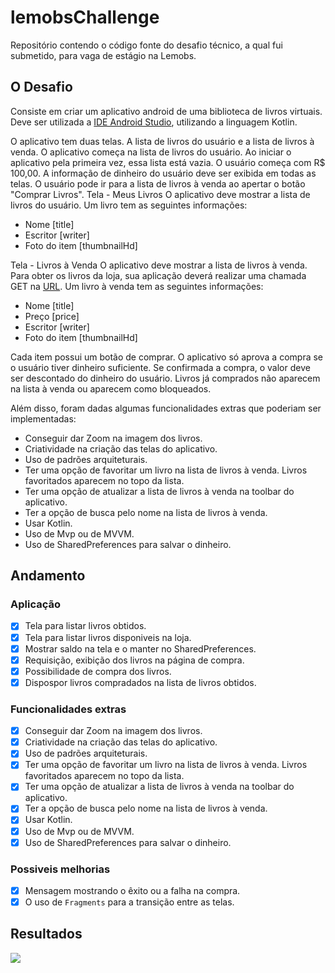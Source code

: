 # lemobsChallenge
Repositório contendo o código fonte do desafio técnico, a qual fui submetido, para vaga de estágio na Lemobs.

## O Desafio
Consiste em criar um aplicativo android de uma biblioteca de livros virtuais.
Deve ser utilizada a [IDE Android Studio](https://developer.android.com/studio), utilizando a
linguagem Kotlin.

O aplicativo tem duas telas. A lista de livros do usuário e a lista de livros à venda. O
aplicativo começa na lista de livros do usuário. Ao iniciar o aplicativo pela primeira vez, essa
lista está vazia.
O usuário começa com R$ 100,00. A informação de dinheiro do usuário deve ser
exibida em todas as telas. O usuário pode ir para a lista de livros à venda ao apertar o botão
"Comprar Livros".
Tela - Meus Livros
O aplicativo deve mostrar a lista de livros do usuário. Um livro tem as seguintes
informações:
* Nome [title]
* Escritor [writer]
* Foto do item [thumbnailHd]

Tela - Livros à Venda
O aplicativo deve mostrar a lista de livros à venda. Para obter os livros da loja, sua
aplicação deverá realizar uma chamada GET na [URL](
https://raw.githubusercontent.com/Felcks/desafio-mobile-lemobs/master/products.json). Um
livro à venda tem as seguintes informações:
* Nome [title]
* Preço [price]
* Escritor [writer]
* Foto do item [thumbnailHd]

Cada item possui um botão de comprar. O aplicativo só aprova a compra se o
usuário tiver dinheiro suficiente. Se confirmada a compra, o valor deve ser descontado do
dinheiro do usuário. Livros já comprados não aparecem na lista à venda ou aparecem como
bloqueados.

Além disso, foram dadas algumas funcionalidades extras que poderiam ser implementadas:
* Conseguir dar Zoom na imagem dos livros.
* Criatividade na criação das telas do aplicativo.
* Uso de padrões arquiteturais.
* Ter uma opção de favoritar um livro na lista de livros à venda. Livros favoritados
aparecem no topo da lista.
* Ter uma opção de atualizar a lista de livros à venda na toolbar do aplicativo.
* Ter a opção de busca pelo nome na lista de livros à venda.
* Usar Kotlin.
* Uso de Mvp ou de MVVM.
* Uso de SharedPreferences para salvar o dinheiro.

## Andamento
### Aplicação
- [x] Tela para listar livros obtidos.
- [x] Tela para listar livros disponiveis na loja.
- [x] Mostrar saldo na tela e o manter no SharedPreferences.
- [x] Requisição, exibição dos livros na página de compra.
- [x] Possibilidade de compra dos livros.
- [x] Dispospor livros compradados na lista de livros obtidos.
### Funcionalidades extras
- [x] Conseguir dar Zoom na imagem dos livros.
- [x] Criatividade na criação das telas do aplicativo.
- [x] Uso de padrões arquiteturais.
- [x] Ter uma opção de favoritar um livro na lista de livros à venda. Livros favoritados
aparecem no topo da lista.
- [x] Ter uma opção de atualizar a lista de livros à venda na toolbar do aplicativo.
- [x] Ter a opção de busca pelo nome na lista de livros à venda.
- [x] Usar Kotlin.
- [x] Uso de Mvp ou de MVVM.
- [x] Uso de SharedPreferences para salvar o dinheiro.
### Possiveis melhorias
- [x] Mensagem mostrando o êxito ou a falha na compra.
- [x] O uso de `Fragments` para a transição entre as telas.

## Resultados
![](screen.gif)
